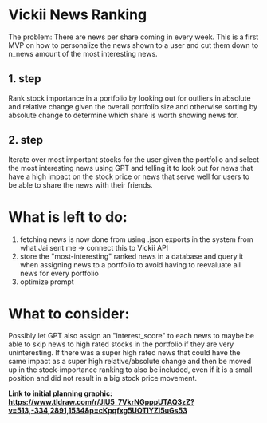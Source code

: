 # Vickii News Ranking

The problem: There are news per share coming in every week. This is a first MVP on how to personalize the news shown to a user and cut them down to n_news amount of the most interesting news.

## 1. step
Rank stock importance in a portfolio by looking out for outliers in absolute and relative change given the overall portfolio size and otherwise sorting by absolute change to determine which share is worth showing news for.

## 2. step
Iterate over most important stocks for the user given the portfolio and select the most interesting news using GPT and telling it to look out for news that have a high impact on the stock price or news that serve well for users to be able to share the news with their friends.

# What is left to do:
1. fetching news is now done from using .json exports in the system from what Jai sent me -> connect this to Vickii API
2. store the "most-interesting" ranked news in a database and query it when assigning news to a portfolio to avoid having to reevaluate all news for every portfolio
3. optimize prompt

# What to consider:
Possibly let GPT also assign an "interest_score" to each news to maybe be able to skip news to high rated stocks in the portfolio if they are very uninteresting. If there was a super high rated news that could have the same impact as a super high relative/absolute change and then be moved up in the stock-importance ranking to also be included, even if it is a small position and did not result in a big stock price movement.

**Link to initial planning graphic: https://www.tldraw.com/r/JIU5_7VkrNGpppUTAQ3zZ?v=513,-334,2891,1534&p=cKpqfxg5UOTlYZl5uGs53**